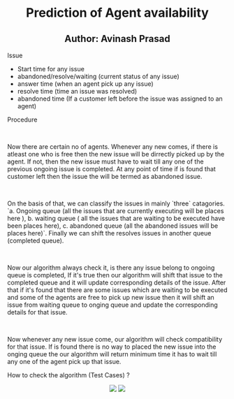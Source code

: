 <p align="center">
	<h1 align="center">Prediction of Agent availability</h1>
	<h2 align="center">Author: Avinash Prasad</h2>
	<p>Issue</p>
	<ul>
		<li>Start time for any issue</li>
		<li>abandoned/resolve/waiting (current status of any issue)</li>
		<li>answer time (when an agent pick up any issue)</li>
		<li>resolve time (time an issue was resolved)</li>
		<li>abandoned time (If a customer left before the issue was assigned to an agent)</li>
	</ul>
	<p>Procedure</p><br>
	<p>
		Now there are certain no of agents. Whenever any new comes, if there is atleast one who is free then the new issue will be dirrectly picked up by the agent. If not, then the new issue must have to wait till any one of the previous ongoing issue is completed. At any point of time if is found that customer left then the issue the will be termed as abandoned issue.
	</p><br>
	<p>
		On the basis of that, we can classify the issues in mainly `three` catagories. `a. Ongoing queue (all the issues that are currently executing will be places here ), b. waiting queue ( all the issues that are waiting to be executed have been places here), c. abandoned queue (all the abandoned issues will be places here)`. Finally we can shift the resolves issues in another queue (completed queue).
	</p><br>
	<p>
		Now our algorithm always check it, is there any issue belong to ongoing queue is completed, If it's true then our algorithm will shift that issue to the completed queue and it will update corresponding details of the issue. After that if it's found that there are some issues which are waiting to be executed and some of the agents are free to pick up new issue then it will shift an issue from waiting queue to onging queue and update the corresponding details for that issue.
	</p><br>
	<p>
		Now whenever any new issue come, our algorithm will check compatibility for that issue. If is found there is no way to placed the new issue into the onging queue the our algorithm will return minimum time it has to wait till any one of the agent pick up that issue.
	</p>
	<p>How to check the algorithm (Test Cases) ?</p>
	<p align="center">
		<img src="https://drive.google.com/file/d/1VqQMYiIDdn1nlG-n-35lhjPBaD83nmTL/view?usp=sharing">
		<img src="https://drive.google.com/file/d/1uKudxeLjCwPQ7X0wPB1xIRXkGhNJ9NTj/view?usp=sharing">
	</p>
</p>
